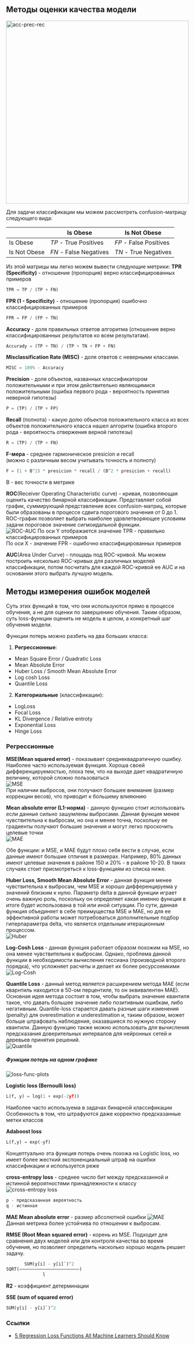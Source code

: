 ## Методы оценки качества модели

<img src="./images/confusion-venn.png" width=500 alt="acc-prec-rec" />

Для задачи классификации мы можем рассмотреть confusion-матрицу следующего вида:

|              | Is Obese               | Is Not Obese           |
|--------------|------------------------|------------------------|
| Is Obese     | *TP* - True Positives  | *FP* - False Positives |
| Is Not Obese | *FN* - False Negatives | *TN* - True Negatives  |

Из этой матрицы мы легко можем вывести следующие метрики:
**TPR (Specificity)** - отношение (пропорция) верно классифицированных примеров  
```python
TPR = TP / (TP + FN)
```
**FPR (1 - Specificity)** - отношение (пропорция) ошибочно классифицированных примеров   
```python
FPR = FP / (FP + TN)
```
**Accuracy** - доля правильных ответов алгоритма (отношение верно классифицированных результатов ко всем результатам).  
```python
Accurady = (TP + TN) / (TP + TN + FP + FN)
```
**Misclassification Rate (MISC)** - доля ответов с неверными классами.  
```python
MISC = 100% - Accuracy
```
**Precision** - доля объектов, названных классификатором положительными и при этом действительно являющимися положительными (ошибка первого рода - вероятность принятия неверной гипотезы)  
```python
P = (TP) / (TP + FP)
```
**Recall** (полнота) - какую долю объектов положительного класса из всех объектов положительного класса нашел алгоритм (ошибка второго рода - вероятность отвержения верной гипотезы)  
```python
R = (TP) / (TP + FN)
```
**F-мера** - среднее гармоническое presicion и recall  
(можно с различным весом учитывать точность и полноту)  
```python
F = (1 + B^2) * presicion * recall / (B^2 * presicion + recall)
```
B - вес точности в метрике  

**ROC**(Receiver Operating Characteristic curve) - кривая, позволяющая оценить качество бинарной классификации. Представляет собой график, суммирующий представление всех confusion-матриц, которые были образованы в процессе сдвига порогового значения от 0 до 1. ROC-график позволяет выбрать наиболее удовлетворяющее условиям задачи пороговое значение сигмоидальной функции.    
![ROC-AUC](./images/1_pk05QGzoWhCgRiiFbz-oKQ.png)
По оси Y отображается значение TPR - правильно классифицированных примеров  
По оси X - значение FPR - ошибочно классифицированных примеров  

**AUC**(Area Under Curve) - площадь под ROC-кривой. Мы можем построить несколько ROC-кривых для различных моделей классификации, потом посчитать для каждой ROC-кривой ее AUC и на основании этого выбрать лучшую модель.  


## Методы измерения ошибок моделей
Суть этих функций в том, что они используются прямо в процессе обучения, а не для оценки по завершению обучения. Таким образом, суть loss-функции оценить не модель в целом, а конкретный шаг обучения модели.  

Функции потерь можно разбить на два больших класса:
1. **Регрессионные**:
 - Mean Square Error / Quadratic Loss
 - Mean Absolute Error
 - Huber Loss / Smooth Mean Absolute Error
 - Log cosh Loss
 - Quantile Loss
2. **Категориальные** (классификации):
 - LogLoss
 - Focal Loss
 - KL Divergence / Relative entroty
 - Exponential Loss
 - Hinge Loss

### Регрессионные

**MSE(Mean squared error)** - показывает среднеквадратичную ошибку. Наиболее часто используемая функция. Хороша своей дифференцируемостью, плоха тем, что на выходе дает квадратичную величину, которой сложно пользоваться  
![MSE](https://miro.medium.com/max/255/1*mlXnpXGdhMefPybSQtRmDA.png)  
При наличии выбросов, они получают большее внимание (размер коррекции весов), что приводит к большему влияюнию 

**Mean absolute error (L1-норма)** - данную функцию стоит использовать если данные сильно зашумлены выбросами. Данная функция менее чувствительна к выбросам, но она и менее точна, поскольку ее градиенты получают большие значения и могут легко проскочить целевые точки  
![MAE](https://miro.medium.com/max/257/1*xjarhfIDtRcaNhp7ZEyEdg.png)  

Обе функции: и MSE, и MAE будут плохо себя вести в случае, если данные имеют большие отличия в размерах. Например, 80% данных имеют целевые значения в районе 150 и 20% - в районе 10-20. В таких случаях стоит присмотреться к loss-функциям из списка ниже.

**Huber Loss, Smooth Mean Absolute Error** - данная функция менее чувствительна к выбросам, чем MSE и хорошо дифференцируема у значений близким к нулю. Параметр delta в данной функции играет очень важную роль, поскольку он определяет какая именно функция в итоге будет использована в той или иной ситуации. По сути, данная функция объединяет в себе преимущества MSE и MAE, но для ее эффективной работы может потребоваться дополнительные подбор гиперпараметра delta, что является отдельным итерационным процессом.  
![Huber](https://miro.medium.com/max/525/1*0eoiZGyddDqltzzjoyfRzA.png)


**Log-Cosh Loss** - данная функция работает образом похожим на MSE, но она менее чувствительна к выбросам. Однако, проблема данной функции в необходимости вычисления гессиана (производной второго порядка), что усложняет расчеты и делает их более ресурсоемкими    
![Log-Cosh](https://miro.medium.com/max/436/1*hj5n5273jYX7rclO7bnfJg.png)

**Quantile Loss** - данный метод является расширением метода MAE (если кварнтиль находится в 50-ом перцентиле, то он эквивалентен MAE). Основная идея метода состоит в том, чтобы выбрать значение квантиля такое, что давать большее значение либо позитивным ошибкам, либо негативным. Quantile-loss старается давать разные шаги изменения (penalty) для overestimation и underestimation и, таким образом, может больше штрафовать наблюдения, оказавшиеся по нужную сторону квантили. Данную функцию также можно использовать для вычисления предсказания доверительных интервалов для нейронных сетей и деревьев принятия решений.  
![Quantile](https://miro.medium.com/max/700/1*ePh5hyrWS5f591nUORz8_A.png)  

##### Функции потерь на одном графике
![loss-func-plots](https://miro.medium.com/max/700/1*BploIBOUrhbgdoB1BK_sOg.png)  


**Logistic loss (Bernoulli loss)**
```python
L(f, y) = log(1 + exp(-2yf))

```
Наиболее часто используема в задачах бинарной классификации  
Особенность в том, что штрафуются даже корректно предсказанные метки классов  

**Adaboost loss**
```python
L(f,y) = exp(-yf)
```
Концептуально эта функция потерь очень похожа на Logistic loss, но имеет более
жесткий экспоненциальный штраф на ошибки классификации и используется реже  

**cross-entropy loss** - среднее число бит между предсказанной и истинной вероятностями 
принадлежности к классу  
![cross-entropy loss](https://wikimedia.org/api/rest_v1/media/math/render/svg/9d83fbf47ec6b26a4d63e9a07f919ec2a0b8f081)
```python
p - предсказанная вероятность  
q - истинная
```

**MAE Mean absolute error** - размер абсолютной ошибки
![MAE](https://miro.medium.com/max/4750/1*pSJ6h_P-tCAdSJpdpE56Mg.png)  
Данная метрика более устойчива по отношении к выбросам.  

**RMSE (Root Mean squared error)** - корень из MSE. Подходит для сравнения двух моделей или
для контроля качества во время обучения, но позволяет определить насколько хорошо модель
решает задачу.
```python
       SUM(y[i] - y[i]`)^2
SQRT(–––––––––––––––––––––––)
              l
```

**R2** - коэффициент детерминации

**SSE (sum of squared error)** 
```python
SUM(y[i] - y[i]`)^2
```


### Ссылки
 - [5 Regression Loss Functions All Machine Learners Should Know](https://heartbeat.fritz.ai/5-regression-loss-functions-all-machine-learners-should-know-4fb140e9d4b0)  
